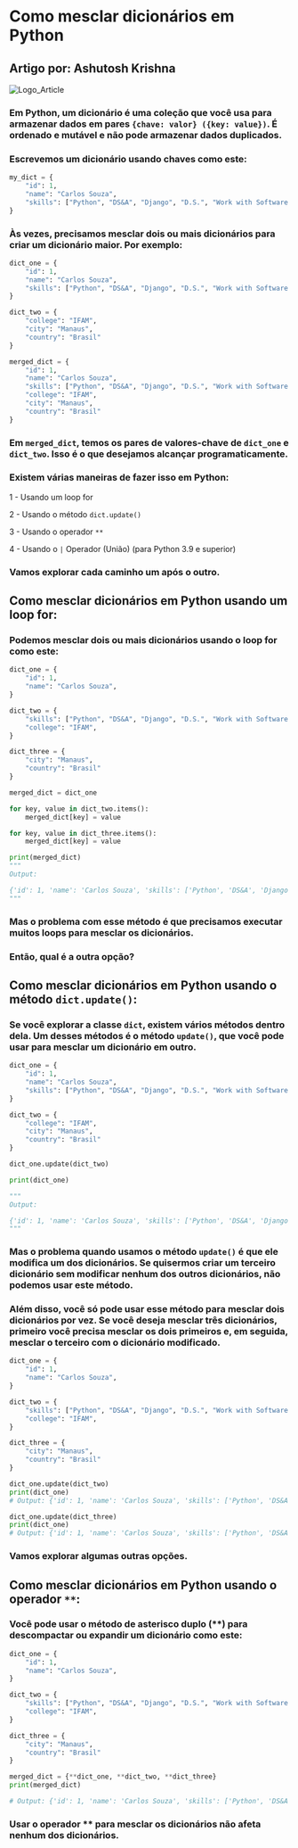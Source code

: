 # Como mesclar dicionários em Python

## Artigo por: Ashutosh Krishna

![Logo_Article](https://www.freecodecamp.org/news/content/images/size/w2000/2021/12/Black-Moon-Blog-Banner--1--1.png)

### Em Python, um dicionário é uma coleção que você usa para armazenar dados em pares `{chave: valor} ({key: value})`. É ordenado e mutável e não pode armazenar dados duplicados.

### Escrevemos um dicionário usando chaves como este:

```python
my_dict = {
    "id": 1,
    "name": "Carlos Souza",
    "skills": ["Python", "DS&A", "Django", "D.S.", "Work with Software Development"]
}
```

### Às vezes, precisamos mesclar dois ou mais dicionários para criar um dicionário maior. Por exemplo:

```python
dict_one = {
    "id": 1,
    "name": "Carlos Souza",
    "skills": ["Python", "DS&A", "Django", "D.S.", "Work with Software Development"]
}

dict_two = {
    "college": "IFAM",
    "city": "Manaus",
    "country": "Brasil"
}

merged_dict = {
    "id": 1,
    "name": "Carlos Souza",
    "skills": ["Python", "DS&A", "Django", "D.S.", "Work with Software Development"],
    "college": "IFAM",
    "city": "Manaus",
    "country": "Brasil"
}
```

### Em `merged_dict`, temos os pares de valores-chave de `dict_one` e `dict_two`. Isso é o que desejamos alcançar programaticamente.

### Existem várias maneiras de fazer isso em Python:

1 - Usando um loop for

2 - Usando o método `dict.update()`

3 - Usando o operador `**`

4 - Usando o `|` Operador (União) (para Python 3.9 e superior)

### Vamos explorar cada caminho um após o outro.

## Como mesclar dicionários em Python usando um loop for:

### Podemos mesclar dois ou mais dicionários usando o loop for como este:

```python
dict_one = {
    "id": 1,
    "name": "Carlos Souza",
}

dict_two = {
    "skills": ["Python", "DS&A", "Django", "D.S.", "Work with Software Development"],
    "college": "IFAM",
}

dict_three = {
    "city": "Manaus",
    "country": "Brasil"
}

merged_dict = dict_one

for key, value in dict_two.items():
    merged_dict[key] = value

for key, value in dict_three.items():
    merged_dict[key] = value

print(merged_dict)
"""
Output:

{'id': 1, 'name': 'Carlos Souza', 'skills': ['Python', 'DS&A', 'Django', 'D.S.', 'Work with Software Development'], 'college': 'IFAM', 'city': 'Manaus', 'country': 'Brasil'}
"""
```

### Mas o problema com esse método é que precisamos executar muitos loops para mesclar os dicionários.

### Então, qual é a outra opção?

## Como mesclar dicionários em Python usando o método `dict.update()`:

### Se você explorar a classe `dict`, existem vários métodos dentro dela. Um desses métodos é o método `update()`, que você pode usar para mesclar um dicionário em outro.

```python
dict_one = {
    "id": 1,
    "name": "Carlos Souza",
    "skills": ["Python", "DS&A", "Django", "D.S.", "Work with Software Development"],
}

dict_two = {
    "college": "IFAM",
    "city": "Manaus",
    "country": "Brasil"
}

dict_one.update(dict_two)

print(dict_one)

"""
Output:

{'id': 1, 'name': 'Carlos Souza', 'skills': ['Python', 'DS&A', 'Django', 'D.S.', 'Work with Software Development'], 'college': 'IFAM', 'city': 'Manaus', 'country': 'Brasil'}
"""
```

### Mas o problema quando usamos o método `update()` é que ele modifica um dos dicionários. Se quisermos criar um terceiro dicionário sem modificar nenhum dos outros dicionários, não podemos usar este método.

### Além disso, você só pode usar esse método para mesclar dois dicionários por vez. Se você deseja mesclar três dicionários, primeiro você precisa mesclar os dois primeiros e, em seguida, mesclar o terceiro com o dicionário modificado.

```python
dict_one = {
    "id": 1,
    "name": "Carlos Souza",
}

dict_two = {
    "skills": ["Python", "DS&A", "Django", "D.S.", "Work with Software Development"],
    "college": "IFAM",
}

dict_three = {
    "city": "Manaus",
    "country": "Brasil"
}

dict_one.update(dict_two)
print(dict_one)
# Output: {'id': 1, 'name': 'Carlos Souza', 'skills': ['Python', 'DS&A', 'Django', 'D.S.', 'Work with Software Development'], 'college': 'IFAM'}

dict_one.update(dict_three)
print(dict_one)
# Output: {'id': 1, 'name': 'Carlos Souza', 'skills': ['Python', 'DS&A', 'Django', 'D.S.', 'Work with Software Development'], 'college': 'IFAM', 'city': 'Manaus', 'country': 'Brasil'}
```

### Vamos explorar algumas outras opções.

## Como mesclar dicionários em Python usando o operador `**`:

### Você pode usar o método de asterisco duplo (**) para descompactar ou expandir um dicionário como este:

```python
dict_one = {
    "id": 1,
    "name": "Carlos Souza",
}

dict_two = {
    "skills": ["Python", "DS&A", "Django", "D.S.", "Work with Software Development"],
    "college": "IFAM",
}

dict_three = {
    "city": "Manaus",
    "country": "Brasil"
}

merged_dict = {**dict_one, **dict_two, **dict_three} 
print(merged_dict)

# Output: {'id': 1, 'name': 'Carlos Souza', 'skills': ['Python', 'DS&A', 'Django', 'D.S.', 'Work with Software Development'], 'college': 'IFAM', 'city': 'Manaus', 'country': 'Brasil'}
```

### Usar o operador ** para mesclar os dicionários não afeta nenhum dos dicionários.